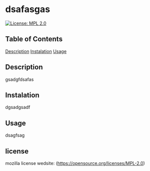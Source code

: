 # dsafasgas
  [![License: MPL 2.0](https://img.shields.io/badge/License-MPL_2.0-brightgreen.svg)](https://opensource.org/licenses/MPL-2.0)
## Table of Contents
 [Description](#description)
 [Instalation](#instalation)
 [Usage](#usage)

## Description
gsadgfdsafas

## Instalation
dgsadgsadf 

## Usage
dsagfsag

## license 
mozilla
license wedsite: (https://opensource.org/licenses/MPL-2.0)

